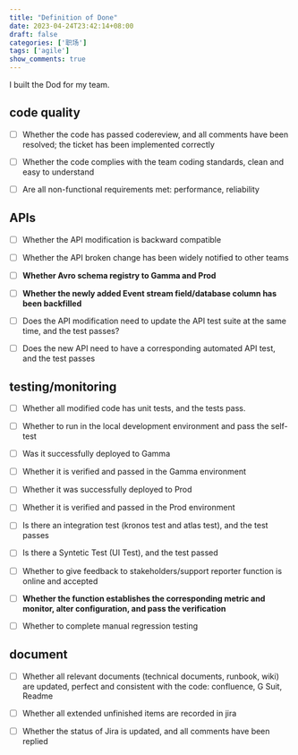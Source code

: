 ```yaml
---
title: "Definition of Done"
date: 2023-04-24T23:42:14+08:00
draft: false
categories: ['职场']
tags: ['agile']
show_comments: true
---
```


I built the Dod for my team.

## code quality



- [ ] Whether the code has passed codereview, and all comments have been resolved; the ticket has been implemented correctly



- [ ] Whether the code complies with the team coding standards, clean and easy to understand



- [ ] Are all non-functional requirements met: performance, reliability

## APIs



- [ ] Whether the API modification is backward compatible



- [ ] Whether the API broken change has been widely notified to other teams



- [ ] **Whether Avro schema registry to Gamma and Prod**



- [ ] **Whether the newly added Event stream field/database column has been backfilled**



- [ ] Does the API modification need to update the API test suite at the same time, and the test passes?



- [ ] Does the new API need to have a corresponding automated API test, and the test passes

## testing/monitoring



- [ ] Whether all modified code has unit tests, and the tests pass.



- [ ] Whether to run in the local development environment and pass the self-test



- [ ] Was it successfully deployed to Gamma



- [ ] Whether it is verified and passed in the Gamma environment



- [ ] Whether it was successfully deployed to Prod



- [ ] Whether it is verified and passed in the Prod environment



- [ ] Is there an integration test (kronos test and atlas test), and the test passes



- [ ] Is there a Syntetic Test (UI Test), and the test passed



- [ ] Whether to give feedback to stakeholders/support reporter function is online and accepted



- [ ] **Whether the function establishes the corresponding metric and monitor, alter configuration, and pass the verification**



- [ ] Whether to complete manual regression testing

## document



- [ ] Whether all relevant documents (technical documents, runbook, wiki) are updated, perfect and consistent with the code: confluence, G Suit, Readme



- [ ] Whether all extended unfinished items are recorded in jira



- [ ] Whether the status of Jira is updated, and all comments have been replied
